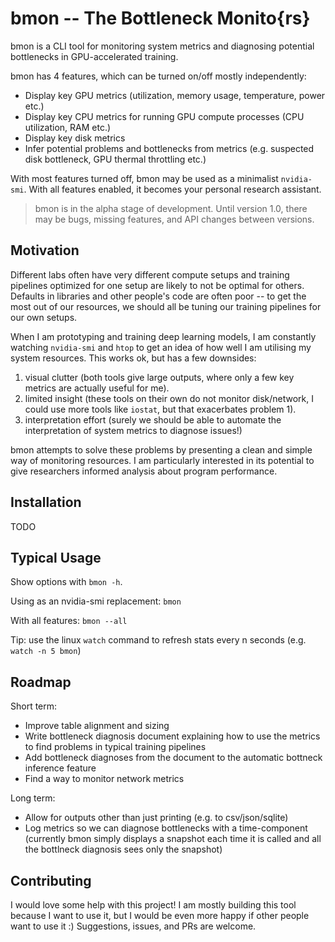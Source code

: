 # bmon -- The Bottleneck Monito{rs}

bmon is a CLI tool for monitoring system metrics and diagnosing potential bottlenecks in GPU-accelerated training.

bmon has 4 features, which can be turned on/off mostly independently:
  - Display key GPU metrics (utilization, memory usage, temperature, power etc.)
  - Display key CPU metrics for running GPU compute processes (CPU utilization, RAM etc.)
  - Display key disk metrics
  - Infer potential problems and bottlenecks from metrics (e.g. suspected disk bottleneck, GPU thermal throttling etc.)

With most features turned off, bmon may be used as a minimalist `nvidia-smi`. With all features enabled, it becomes your personal research assistant.

> bmon is in the alpha stage of development. Until version 1.0, there may be bugs, missing features, and API changes between versions.


## Motivation

Different labs often have very different compute setups and training pipelines optimized for one setup are likely to not be optimal for others. Defaults in libraries and other people's code are often poor -- to get the most out of our resources, we should all be tuning our training pipelines for our own setups.

When I am prototyping and training deep learning models, I am constantly watching `nvidia-smi` and `htop` to get an idea of how well I am utilising my system resources. This works ok, but has a few downsides:
  1. visual clutter (both tools give large outputs, where only a few key metrics are actually useful for me).
  1. limited insight (these tools on their own do not monitor disk/network, I could use more tools like `iostat`, but that exacerbates problem 1).
  1. interpretation effort (surely we should be able to automate the interpretation of system metrics to diagnose issues!)

bmon attempts to solve these problems by presenting a clean and simple way of monitoring resources. I am particularly interested in its potential to give researchers informed analysis about program performance.

## Installation

TODO

## Typical Usage

Show options with `bmon -h`.

Using as an nvidia-smi replacement: `bmon`

With all features: `bmon --all`

Tip: use  the linux `watch` command to refresh stats every n seconds (e.g. `watch -n 5 bmon`)

## Roadmap

Short term: 
 - Improve table alignment and sizing
 - Write bottleneck diagnosis document explaining how to use the metrics to find problems in typical training pipelines
 - Add bottleneck diagnoses from the document to the automatic bottneck inference feature
 - Find a way to monitor network metrics

Long term:
 - Allow for outputs other than just printing (e.g. to csv/json/sqlite)
 - Log metrics so we can diagnose bottlenecks with a time-component (currently bmon simply displays a snapshot each time it is called and all the bottlneck diagnosis sees only the snapshot)

## Contributing

I would love some help with this project! I am mostly building this tool because I want to use it, but I would be even more happy if other people want to use it :) Suggestions, issues, and PRs are welcome.
